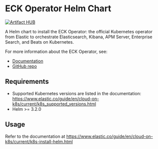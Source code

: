 # ECK Operator Helm Chart

[![Artifact HUB](https://img.shields.io/endpoint?url=https://artifacthub.io/badge/repository/elastic)](https://artifacthub.io/packages/helm/elastic/eck-operator)

A Helm chart to install the ECK Operator: the official Kubernetes operator from Elastic to orchestrate Elasticsearch, Kibana, APM Server, Enterprise Search, and Beats on Kubernetes.

For more information about the ECK Operator, see:
- [Documentation](https://www.elastic.co/guide/en/cloud-on-k8s/current/index.html)
- [GitHub repo](https://github.com/elastic/cloud-on-k8s)


## Requirements

- Supported Kubernetes versions are listed in the documentation: https://www.elastic.co/guide/en/cloud-on-k8s/current/k8s_supported_versions.html
- Helm >= 3.2.0


## Usage

Refer to the documentation at https://www.elastic.co/guide/en/cloud-on-k8s/current/k8s-install-helm.html
